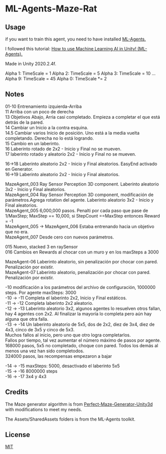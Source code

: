 # ML-Agents-Maze-Rat

## Usage

if you want to train this agent, you need to have installed [ML-Agents.](https://github.com/Unity-Technologies/ml-agents)

I followed this tutorial: [How to use Machine Learning AI in Unity! (ML-Agents).](https://www.youtube.com/watch?v=zPFU30tbyKs)

Made in Unity 2020.2.4f.

Alpha 1: TimeScale = 1
Alpha 2: TimeScale = 5
Alpha 3: TimeScale = 10
...
Alpha 9: TimeScale = 45
Alpha 0: TimeScale *= 2


## Notes

01-10 Entrenamiento izquierda-Arriba </br>
11 Arriba con un poco de derecha</br>
13 Objetivos Abajo, Arria casi completado. Empieza a completar el que está detrás de la pared.</br>
14 Cambiar un Inicio a la contra esquina.</br>
14.5 Cambiar varios Inicio de posición. Uno está a la media vuelta completando. Derecha no lo está logrando.</br>
15 Cambio en un laberinto.</br>
16 Laberinto rotado de 2x2 - Inicio y Final no se mueven.</br>
17 laberinto rotado y aleatorio 2x2 - Inicio y Final no se mueven.</br>

16->18 Laberinto aleatorio 2x2 - Inicio y Final  aleatorios. EasyEnd activado en Generator.</br>
16->19  Laberinto aleatorio 2x2 - Inicio y Final  aleatorios.</br>

MazeAgent_003 Ray Sensor Perception 3D component. Laberinto aleatorio 3x2 - Inicio y Final aleatorios.</br>
MazeAgent_004 Ray Sensor Perception 3D component, modificación de parámetros.Agrega rotation del agente. Laberinto aleatorio 3x2 - Inicio y Final aleatorios.</br>
MazeAgent_005 6,000,000 pasos. Penalti por cada paso que pase de 1/MaxStep; MaxStep == 10,000, si StepCount ==MaxStep entonces Reward = -1</br>
MazeAgent_005 -> MazeAgent_006 Estaba entrenando hacia un objetivo que no era.</br>
MazeAgent_007 Desde cero con nuevos parámetros.</br>

015 Nuevo, stacked 3 en raySensor</br>
016 Cambios en Rewards al chocar con un muro y en los maxSteps a 3000</br>

MazeAgent-06 Laberinto aleatorio, sin penalización por chocar con pared. Penalización por existir.</br>
MazeAgent-07 Laberinto aleatorio, penalización por chocar con pared. Penalización por existir.</br>

-10 modificación a los parámetros del archivo de configuración, 1000000 steps. Por agente maxSteps: 3000</br>
-10 -> -11 Completa el laberinto 2x2, Inicio y Final estáticos.</br>
-11 -> -12 Completa laberinto 2x2 aleatorio.</br>
-12 -> -13 Laberinto aleatorio 3x2, algunos agentes lo resuelven otros fallan, hay 4 agentes con 2x2. Al finalizar la mayoría lo completa pero aún hay alguna que otra falla.</br>
-13 -> -14 Un laberinto aleatorio de 5x5, dos de 2x2, diez de 3x4, diez de 4x3, cinco de 3x5 y cinco de 5x3.</br>
  Muchos fallos al inicio, pero uno que otro logra completarlos.</br>
  Fallos por tiempo, tal vez aumentar el número máximo de pasos por agente.</br>
  168000 pasos, 5x5 no completado, choque con pared. Todos los demás al menos una vez han sido completodos.</br>
  324000 pasos, las recompensas empezaron a bajar</br>

-14 -> -15 maxSteps: 5000, desactivado el laberinto 5x5</br>
-15 -> -16 8000000 steps</br>
-16 -> -17 3x4 y 4x3</br>




## Credits
The Maze generator algorithm is from [Perfect-Maze-Generator-Unity3d](https://github.com/orifmilod/Perfect-Maze-Generator-Unity3d) with modifications to meet my needs.

The Assets/SharedAssets folders is from the ML-Agents toolkit.

## License
[MIT](https://choosealicense.com/licenses/mit/)
